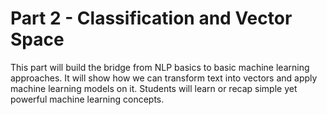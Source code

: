 # Part 2 - Classification and Vector Space

This part will build the bridge from NLP basics to basic machine learning approaches.
It will show how we can transform text into vectors and apply machine learning models on it. 
Students will learn or recap simple yet powerful machine learning concepts.

